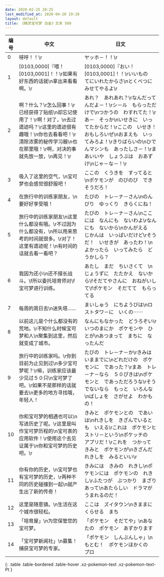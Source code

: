 ```yaml
---
date: 2020-02-25 20:25
last_modified_at: 2020-04-20 19:10
layout: default
title: 《精灵宝可梦 白金》文本 569
---
```

| 编号 | 中文 | 日文 |
| ---- | ---- | ---- |
| 0 | 呀呼！！\r | ヤッホ－！！\r |
| 1 | [0103,0000]『喂！[0103,0001]！！\r如果有好东西的话就\n拿出来看看啊。\r | [0103,0000]『おい！　[0103,0001]！！\rいいもの　てにいれたからさ\nとくべつに　みせてやるよ\r |
| 2 | 啊？什么？\r怎么回事！\r已经获得了贴纸\n却忘记使用了！\r啊！对了，\n去过遗迹吗？\r这里的遗迹很有趣哦！\n你也去看看吧！\r清除浓雾的秘传学习器\n也在那里哦！\r啊，对决的事就先放一放，\n再见！\r | あれ？　あれあれ？\rなんだってんだよ－！\rシ－ル　もらっただけで\nつかうの　わすれてた！\rあ－　そっか\nいせきに　いってたからだ！\rここの　いせき！　おもしろいぜ\nおまえも　いってみろよ！\rきりばらいの\nひでんマシンも　あったしさ－！\rまあいいや　しょうぶは　おあずけ\nじゃ－な－！\r |
| 3 | 吸入了这里的空气，\n宝可梦也会感觉很舒服吧！ | ここの　くうきを　すってると\nポケモンが　のびのび　できそうだろ！ |
| 4 | 在旅行中的训练家朋友，\n要好好享受哦！ | たびの　トレ－ナ－さん\nのんびり　ゆっくり　きらくにね！ |
| 5 | 旅行中的训练家朋友\n这里什么都没有哦。\r不过因为什么都没有，\n所以用来思考的时间就很多。\r对了！这里有遗迹呢！\n有时间的话就去看一看吧？ | たびの　トレ－ナ－さん\nここには　なんにも　ないわよ\rなんにも　ないから\nかんがえる　じかんは　いっぱいだけど\rそうだ！　いせきが　あったわ！\nよかったら　いってみたら　どうかしら？ |
| 6 | 我因为还小\n还不擅长战斗。\f所以委托培育师对\f宝可梦进行训练。 | あたし　まだ　ちいさくて　\nじょうずに　たたかえ　ないから\fそだてやさんに　おねがいして\fポケモン　そだてて　もらってる |
| 7 | 每周的周日去\n迷失塔…… | まいしゅう　にちようびは\nロストタワ－に　いくの⋯⋯ |
| 8 | 以前这儿是个什么都没有的荒地。\r不知什么时候宝可梦和人\n聚集到这里，然后就变成了城市。 | なんにもなかった　どうろぞい\rいつのまにか　ポケモンや　ひとが\nあつまって　まちに　なったんだ |
| 9 | 旅行中的训练家吗。\r你到目前为止见到过\n多少宝可梦呢？\r嘛，训练家应该最少见过５０只\n宝可梦了吧。\r如果不是那样的话就要去\n更多的地方寻找哦，年轻人！ | たびの　トレ－ナ－か\rきみは　いままでに\nどれだけの　ポケモンに　であった？\rまあ　トレ－ナ－なら　５０ぴきは\nポケモンと　であっただろうな\rそうでないなら　もっと　いろんな\nばしょを　さがせよ　わかもの！ |
| 10 | 你和宝可梦的相遇也可以\n写进历史了呢。\r这里是叫作宝可梦历程的\n宝可表的应用软件！\r使用这个去见证属于\n你和宝可梦的历史吧。\r | きみと　ポケモンとの　であいは\nれきしを　きざんでいるとも　いえる\rこれは　ポケモンヒストリ－という\nポケッチの　アプリだ！\rこれを　つかって　きみと　ポケモンが\nきざんだ　れきしを　みるといい\r |
| 11 | 你有你的历史，\n宝可梦也有宝可梦的历史，\r两种不同的历史碰撞到一起\n就产生出了新的传奇！ | きみには　きみの　れきし\nポケモンには　ポケモンの　れきし\rふたつが　ぶつかり　まざりあって\nあたらしい　ドラマが　うまれるのだ！ |
| 12 | 这里是随意镇。\n生活在这个城市很轻松。 | ここは　ズイタウン\nきままに　くらせる　まち |
| 13 | 「培育屋」\n为您保管您的宝可梦。 | 「ポケモン　そだてや」\nあなたの　ポケモン　あずかります |
| 14 | 「宝可梦新闻社」\n募集！捕获宝可梦的专家。 | 「ポケモン　しんぶんしゃ」\nもとむ！　ポケモンほかくの　プロ |
{: .table .table-bordered .table-hover .xz-pokemon-text .xz-pokemon-text-Pt }